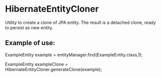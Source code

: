 # HibernateEntityCloner
Utility to create a clone of JPA entity. The result is a detached clone, ready to persist as new entity. 

Example of use:
--------------------------
ExampleEntity example = entityManager.find(ExampleEntity.class,1);

ExampleEntity exampleClone = HibernateEntityCloner.generateClone(example);
